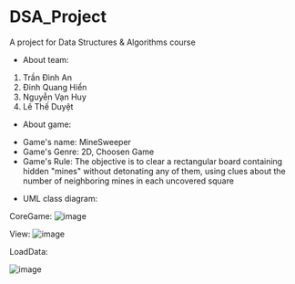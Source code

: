 # DSA_Project
A project for Data Structures &amp; Algorithms course

* About team:

1. Trần Đình An
2. Đinh Quang Hiển
3. Nguyễn Vạn Huy
4. Lê Thế Duyệt

* About game:
+ Game's name: MineSweeper
+ Game's Genre: 2D, Choosen Game
+ Game's Rule: The objective is to clear a rectangular board containing hidden "mines" without detonating any of them, using clues about the number of neighboring mines in each uncovered square

* UML class diagram: 

CoreGame:
![image](https://github.com/trndnhan/DSA_Project/assets/91870430/f97b182a-c2e1-499b-be07-c4f3dbb4d1f9)

View:
![image](https://github.com/trndnhan/DSA_Project/assets/91870430/6a675177-e3d2-4a51-a5f6-de1e3b2869bc)


LoadData:

![image](https://github.com/trndnhan/DSA_Project/assets/91870430/b0424829-79d9-488c-8b41-151fa6c431ac)

  

